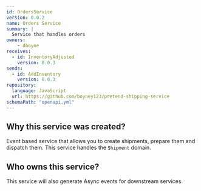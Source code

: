 ```yaml
---
id: OrdersService
version: 0.0.2
name: Orders Service
summary: |
  Service that handles orders
owners:
    - dboyne
receives:
  - id: InventoryAdjusted
    version: 0.0.3
sends:
  - id: AddInventory  
    version: 0.0.3
repository:
  language: JavaScript
  url: https://github.com/boyney123/pretend-shipping-service
schemaPath: "openapi.yml"
---
```


<OpenAPI />

## Why this service was created?

Event based service that allows you to create shipments, prepare them and dispatch them. This service handles the `Shipment` domain.

## Who owns this service?

This service will also generate Async events for downstream services.

<NodeGraph />